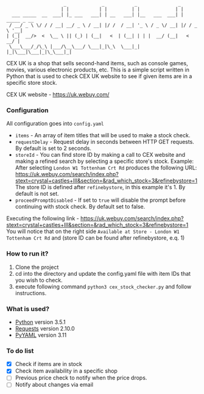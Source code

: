 ```
                     _             _           _               _
                    | |           | |         | |             | |
  ___ _____  __  ___| |_ ___   ___| | __   ___| |__   ___  ___| | _____ _ __
 / __/ _ \ \/ / / __| __/ _ \ / __| |/ /  / __| '_ \ / _ \/ __| |/ / _ \ '__|
| (_|  __/>  <  \__ \ || (_) | (__|   <  | (__| | | |  __/ (__|   <  __/ |
 \___\___/_/\_\ |___/\__\___/ \___|_|\_\  \___|_| |_|\___|\___|_|\_\___|_|

```
CEX UK is a shop that sells second-hand items, such as console games, movies, various electronic products, etc.
This is a simple script written in Python that is used to check CEX UK website to see if given items are in a specific store stock.

CEX UK website - https://uk.webuy.com/

### Configuration
All configuration goes into `config.yaml`
- `items` - An array of item titles that will be used to make a stock check.
- `requestDelay` - Request delay in seconds between HTTP GET requests. By default is set to 2 seconds.
- `storeId` - You can find store ID by making a call to CEX website and making a refined search by selecting a specific store's stock.
Example:
After selecting `London W1 Tottenham Crt Rd` produces the following URL:
https://uk.webuy.com/search/index.php?stext=crystal+castles+III&section=&rad_which_stock=3&refinebystore=1
The store ID is defined after `refinebystore`, in this example it's 1.
By default is not set.
- `proceedPromptDisabled` - If set to `true` will disable the prompt before continuing with stock check. By default set to false.

Executing the following link -
https://uk.webuy.com/search/index.php?stext=crystal+castles+III&section=&rad_which_stock=3&refinebystore=1
You will notice that on the right side `Available at Store - London W1 Tottenham Crt Rd` and  (store ID can be found after refinebystore, e.q. 1)

### How to run it?
1. Clone the project
2. cd into the directory and update the config.yaml file with item IDs that you wish to check.
3. execute following command `python3 cex_stock_checker.py` and follow instructions.

### What is used?
- [Python] version 3.5.1
- [Requests] version 2.10.0
- [PyYAML] version 3.11

### To do list
- [x] Check if items are in stock
- [x] Check item availability in a specific shop
- [ ] Previous price check to notify when the price drops.
- [ ] Notify about changes via email

[Python]: <https://www.python.org/>
[PyYAML]: <http://pyyaml.org/>
[Requests]: <http://docs.python-requests.org/en/master/>